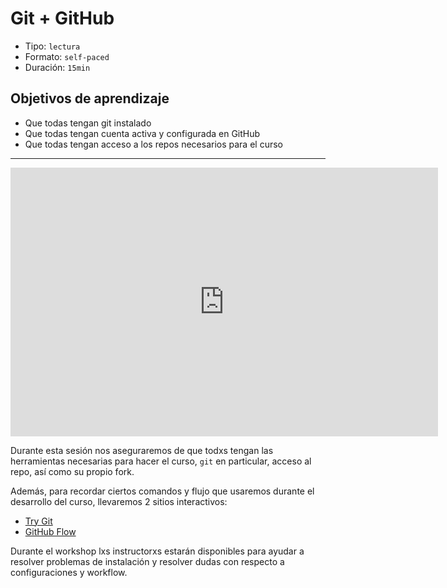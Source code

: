 # Git + GitHub

* Tipo: `lectura`
* Formato: `self-paced`
* Duración: `15min`

## Objetivos de aprendizaje

* Que todas tengan git instalado
* Que todas tengan cuenta activa y configurada en GitHub
* Que todas tengan acceso a los repos necesarios para el curso

***

<iframe src="https://goo.gl/vRo1i5" frameborder="0" width="684" height="430"
allowfullscreen="true" mozallowfullscreen="true" webkitallowfullscreen="true">
</iframe>

Durante esta sesión nos aseguraremos de que todxs tengan las herramientas
necesarias para hacer el curso, `git` en particular, acceso al repo, así como
su propio fork.

Además, para recordar ciertos comandos y flujo que usaremos durante el
desarrollo del curso, llevaremos 2 sitios interactivos:

* [Try Git](https://try.github.io/levels/1/challenges/1)
* [GitHub Flow](https://services.github.com/on-demand/intro-to-github/)

Durante el workshop lxs instructorxs estarán disponibles para ayudar a resolver
problemas de instalación y resolver dudas con respecto a configuraciones y
workflow.
